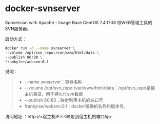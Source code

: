 # docker-svnserver
Subversion with Apache - Image Base CentOS 7.4.1708 带WEB管理工具的SVN服务器。

启动方式：
```bash
docker run -d --name svnserver \
--volume /opt/svn_repo:/var/www/html/data \
--publish 80:80 \
frankylee/websvn:0.1
```
说明：
>* --name svnserver：容器名称
>* --volume /opt/svn_repo:/var/www/html/data：/opt/svn_repo是宿主机目录，用于持久化svn数据
>* --publish 80:80：映射到宿主机的端口号
>* frankylee/websvn:0.1：docker镜像的名称和版本号。

访问地址 ：http://<宿主机IP>:<映射到宿主机的端口号>
